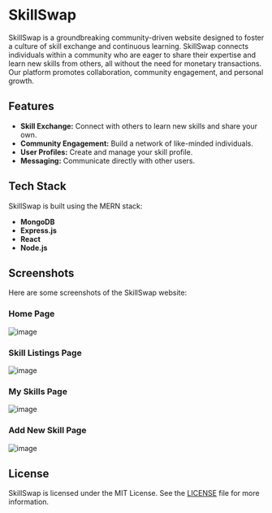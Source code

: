 # SkillSwap

SkillSwap is a groundbreaking community-driven website designed to foster a culture of skill exchange and continuous learning. SkillSwap connects individuals within a community who are eager to share their expertise and learn new skills from others, all without the need for monetary transactions. Our platform promotes collaboration, community engagement, and personal growth.

## Features

- **Skill Exchange:** Connect with others to learn new skills and share your own.
- **Community Engagement:** Build a network of like-minded individuals.
- **User Profiles:** Create and manage your skill profile.
- **Messaging:** Communicate directly with other users.

## Tech Stack

SkillSwap is built using the MERN stack:

- **MongoDB**
- **Express.js**
- **React** 
- **Node.js** 

## Screenshots

Here are some screenshots of the SkillSwap website:

### Home Page
![image](https://github.com/ZainabbHaider/SkillSwap/assets/89449023/a1ecc811-697c-4410-be5c-7f01f23546af)

### Skill Listings Page
![image](https://github.com/ZainabbHaider/SkillSwap/assets/89449023/dc753669-1f23-4ba4-bac0-53c1f2cd1f48)


### My Skills Page
![image](https://github.com/ZainabbHaider/SkillSwap/assets/89449023/aa64b0dd-e2fa-4781-83a7-2160491d07e4)

### Add New Skill Page
![image](https://github.com/ZainabbHaider/SkillSwap/assets/89449023/5be893f4-ca99-4d5a-9037-8e3f9cda3874)


## License

SkillSwap is licensed under the MIT License. See the [LICENSE](LICENSE) file for more information.
